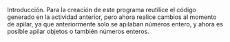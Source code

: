 Introducción.
Para la creación de este programa reutilice el código generado en la actividad anterior, pero ahora realice cambios al momento de apilar, ya que
anteriormente solo se apilaban números entero, y ahora es posible apilar objetos o también números enteros.
